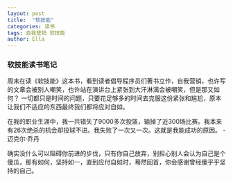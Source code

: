 ```yaml
---
layout: post
title:  "软技能"
categories: 读书
tags: 自我营销 软技能
author: Ella
---
```


### 软技能读书笔记
周末在读《软技能》这本书，看到读者倡导程序员们著书立作，自我营销，也许写的文章会被别人嘲笑，也许站在演讲台上紧张到大汗淋漓会被嘲笑，但是那又如何？
一切都只是时间的问题，只要花足够多的时间去克服这份紧张和尴尬，原本让我们不适应的东西最终我们都将应对自如。





  在我的职业生涯中，我一共错失了9000多次投篮，输掉了近300场比赛。我本来有26次绝杀的机会却投球不进。我失败了一次又一次。这就是我能成功的原因。
                                                                                                          - 迈克尔·乔丹
                                                                                                          
确实没什么可以阻碍你前进的步伐，只有你自己放弃，别担心别人会认为自己是个傻瓜，那有如何，坚持如一，直到应付自如时，蓦然回首，你会感谢曾经傻乎乎坚持的自己。                                                              
